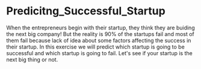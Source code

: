 # Predicitng_Successful_Startup
When the entrepreneurs begin with their startup, they think they are buiding the next big company! But the reality is 90% of the startups fail and most of them fail because lack of idea about some factors affecting the success in their startup. In this exercise we will predict which startup is going to be successful and which startup is going to fail. Let's see if your startup is the next big thing or not.

